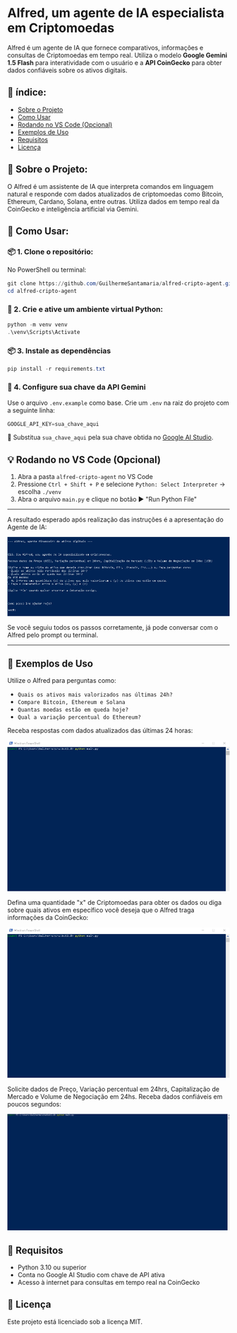 # Alfred, um agente de IA especialista em Criptomoedas

Alfred é um agente de IA que fornece comparativos, informações e consultas de Criptomoedas em tempo real. Utiliza o modelo **Google Gemini 1.5 Flash** para interatividade com o usuário e a **API CoinGecko** para obter dados confiáveis sobre os ativos digitais.

## 📖 índice:

- [Sobre o Projeto](#sobre-o-projeto)
- [Como Usar](#como-usar)
- [Rodando no VS Code (Opcional)](#rodando-no-vs-code-opcional)
- [Exemplos de Uso](#exemplos-de-uso)
- [Requisitos](#requisitos)
- [Licença](#licença)

## 📌 Sobre o Projeto:

O Alfred é um assistente de IA que interpreta comandos em linguagem natural e responde com dados atualizados de criptomoedas como Bitcoin, Ethereum, Cardano, Solana, entre outras. Utiliza dados em tempo real da CoinGecko e inteligência artificial via Gemini.

## 🔧 Como Usar:

### 📦 1. Clone o repositório:

No PowerShell ou terminal:

```powershell
git clone https://github.com/GuilhermeSantamaria/alfred-cripto-agent.git
cd alfred-cripto-agent
```

### 🐍 2. Crie e ative um ambiente virtual Python:

```powershell
python -m venv venv
.\venv\Scripts\Activate
```

### 📦 3. Instale as dependências

```powershell
pip install -r requirements.txt
```

### 🔑 4. Configure sua chave da API Gemini

Use o arquivo `.env.example` como base. Crie um `.env` na raiz do projeto com a seguinte linha:

```powershell
GOOGLE_API_KEY=sua_chave_aqui
```

🔐 Substitua `sua_chave_aqui` pela sua chave obtida no [Google AI Studio](https://aistudio.google.com/app/apikey).

## 💡 Rodando no VS Code (Opcional)

1. Abra a pasta `alfred-cripto-agent` no VS Code
2. Pressione `Ctrl + Shift + P` e selecione `Python: Select Interpreter` → escolha `./venv`
3. Abra o arquivo `main.py` e clique no botão ▶️ "Run Python File"

---

A resultado esperado após realização das instruções é a apresentação do Agente de IA:

![Resultado esperado](assets/standart_prompt.png)

Se você seguiu todos os passos corretamente, já pode conversar com o Alfred pelo prompt ou terminal.

---

## 🧠 Exemplos de Uso

Utilize o Alfred para perguntas como:

- `Quais os ativos mais valorizados nas últimas 24h?`
- `Compare Bitcoin, Ethereum e Solana`
- `Quantas moedas estão em queda hoje?`
- `Qual a variação percentual do Ethereum?`

Receba respostas com dados atualizados das últimas 24 horas:

![Funcionamento do Alfred](assets/gif1.gif)

Defina uma quantidade "x" de Criptomoedas para obter os dados ou diga sobre quais ativos em específico você deseja que o Alfred traga informações da CoinGecko:

![Funcionamento do Alfred](assets/gif2.gif)

Solicite dados de Preço, Variação percentual em 24hrs, Capitalização de Mercado e Volume de Negociação em 24hs.
Receba dados confiáveis em poucos segundos:

![Funcionamento do Alfred](assets/gif3.gif)

## 🧰 Requisitos

- Python 3.10 ou superior
- Conta no Google AI Studio com chave de API ativa
- Acesso à internet para consultas em tempo real na CoinGecko

## 📄 Licença

Este projeto está licenciado sob a licença MIT.

